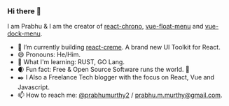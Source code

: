 ### Hi there 👋

I am Prabhu & I am the creator of [react-chrono](https://github.com/prabhuignoto/react-chrono), [vue-float-menu](https://github.com/prabhuignoto/vue-float-menu) and [vue-dock-menu](https://github.com/prabhuignoto/vue-dock-menu).

- 🔭 I’m currently building [react-creme](https://github.com/prabhuignoto/react-creme/). A brand new UI Toolkit for React.
- 😄 Pronouns: He/Him.
- 📖 What I'm learning: RUST, GO Lang.
- 🌒 Fun fact: Free & Open Source Software runs the world. 🙂
- ✒️ I Also a Freelance Tech blogger with the focus on React, Vue and Javascript.
- 📫 How to reach me: [@prabhumurthy2](https://twitter.com/prabhumurthy2) / [prabhu.m.murthy@gmail.com](mailto:prabhu.m.murthy@gmail.com).
